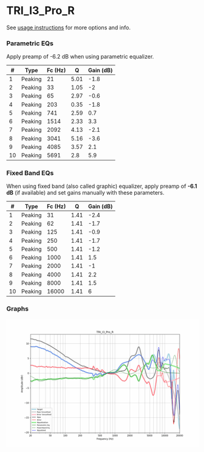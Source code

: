 # TRI_I3_Pro_R
See [usage instructions](https://github.com/jaakkopasanen/AutoEq#usage) for more options and info.

### Parametric EQs
Apply preamp of -6.2 dB when using parametric equalizer.

|   # | Type    |   Fc (Hz) |    Q |   Gain (dB) |
|-----|---------|-----------|------|-------------|
|   1 | Peaking |        21 | 5.01 |        -1.8 |
|   2 | Peaking |        33 | 1.05 |        -2   |
|   3 | Peaking |        65 | 2.97 |        -0.6 |
|   4 | Peaking |       203 | 0.35 |        -1.8 |
|   5 | Peaking |       741 | 2.59 |         0.7 |
|   6 | Peaking |      1514 | 2.33 |         3.3 |
|   7 | Peaking |      2092 | 4.13 |        -2.1 |
|   8 | Peaking |      3041 | 5.16 |        -3.6 |
|   9 | Peaking |      4085 | 3.57 |         2.1 |
|  10 | Peaking |      5691 | 2.8  |         5.9 |

### Fixed Band EQs
When using fixed band (also called graphic) equalizer, apply preamp of **-6.1 dB** (if available) and set gains manually with these parameters.

|   # | Type    |   Fc (Hz) |    Q |   Gain (dB) |
|-----|---------|-----------|------|-------------|
|   1 | Peaking |        31 | 1.41 |        -2.4 |
|   2 | Peaking |        62 | 1.41 |        -1.7 |
|   3 | Peaking |       125 | 1.41 |        -0.9 |
|   4 | Peaking |       250 | 1.41 |        -1.7 |
|   5 | Peaking |       500 | 1.41 |        -1.2 |
|   6 | Peaking |      1000 | 1.41 |         1.5 |
|   7 | Peaking |      2000 | 1.41 |        -1   |
|   8 | Peaking |      4000 | 1.41 |         2.2 |
|   9 | Peaking |      8000 | 1.41 |         1.5 |
|  10 | Peaking |     16000 | 1.41 |         6   |

### Graphs
![](./TRI_I3_Pro_R.png)
